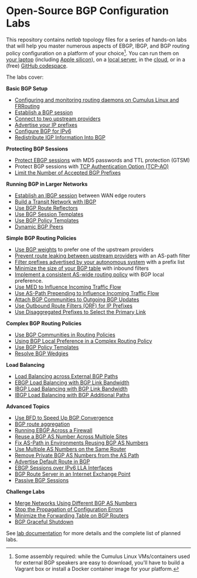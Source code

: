 # Open-Source BGP Configuration Labs

This repository contains _netlab_ topology files for a series of hands-on labs that will help you master numerous aspects of EBGP,  IBGP, and BGP routing policy configuration on a platform of your choice[^PC]. You can run them on [your laptop](https://netlab.tools/install/ubuntu-vm/) (including [Apple silicon](https://blog.ipspace.net/2024/03/netlab-bgp-apple-silicon.html)), on a [local server](https://netlab.tools/install/ubuntu/), in the [cloud](https://netlab.tools/install/cloud/), or in a (free) [GitHub codespace](https://bgplabs.net/4-codespaces/).

The labs cover:

**Basic BGP Setup**

* [Configuring and monitoring routing daemons on Cumulus Linux and FRRouting](basic/0-frrouting)
* [Establish a BGP session](basic/1-session)
* [Connect to two upstream providers](basic/2-multihomed)
* [Advertise your IP prefixes](basic/3-originate)
* [Configure BGP for IPv6](basic/4-ipv6)
* [Redistribute IGP Information Into BGP](basic/5-redistribute)

**Protecting BGP Sessions**

* [Protect EBGP sessions](basic/6-protect) with MD5 passwords and TTL protection (GTSM)
* Protect BGP sessions with [TCP Authentication Option (TCP-AO)](basic/9-ao)
* [Limit the Number of Accepted BGP Prefixes](basic/b-max-prefix)

**Running BGP in Larger Networks**

* [Establish an IBGP session](ibgp/1-edge) between WAN edge routers
* [Build a Transit Network with IBGP](ibgp/2-transit)
* [Use BGP Route Reflectors](ibgp/3-rr)
* [Use BGP Session Templates](session/6-templates)
* [Use BGP Policy Templates](session/7-policy)
* [Dynamic BGP Peers](session/9-dynamic)

**Simple BGP Routing Policies**

* [Use BGP weights](policy/1-weights) to prefer one of the upstream providers
* [Prevent route leaking between upstream providers](policy/2-stop-transit) with an AS-path filter
* [Filter prefixes advertised by your autonomous system](policy/3-prefix) with a prefix list
* [Minimize the size of your BGP table](policy/4-reduce) with inbound filters
* [Implement a consistent AS-wide routing policy](policy/5-local-preference) with BGP local preference.
* [Use MED to Influence Incoming Traffic Flow](policy/6-med)
* [Use AS-Path Prepending to Influence Incoming Traffic Flow](policy/7-prepend)
* [Attach BGP Communities to Outgoing BGP Updates](policy/8-community-attach)
* [Use Outbound Route Filters (ORF) for IP Prefixes](policy/f-orf)
* [Use Disaggregated Prefixes to Select the Primary Link](policy/b-disaggregate)

**Complex BGP Routing Policies**

* [Use BGP Communities in Routing Policies](policy/9-community-use)
* [Using BGP Local Preference in a Complex Routing Policy](policy/a-locpref-route-map)
* [Use BGP Policy Templates](session/7-policy)
* [Resolve BGP Wedgies](policy/e-wedgies)

**Load Balancing**

* [Load Balancing across External BGP Paths](lb/1-ebgp)
* [EBGP Load Balancing with BGP Link Bandwidth](lb/2-dmz-bw)
* [IBGP Load Balancing with BGP Link Bandwidth](lb/3-ibgp)
* [IBGP Load Balancing with BGP Additional Paths](lb/4-ibgp-add-path)

**Advanced Topics**

* [Use BFD to Speed Up BGP Convergence](basic/7-bfd)
* [BGP route aggregation](basic/8-aggregate)
* [Running EBGP Across a Firewall](basic/e-ebgp-multihop)
* [Reuse a BGP AS Number Across Multiple Sites](session/1-allowas_in)
* [Fix AS-Path in Environments Reusing BGP AS Numbers](session/2-asoverride)
* [Use Multiple AS Numbers on the Same Router](session/3-localas)
* [Remove Private BGP AS Numbers from the AS Path](session/4-removeprivate)
* [Advertise Default Route in BGP](basic/c-default-route)
* [EBGP Sessions over IPv6 LLA Interfaces](basic/d-interface)
* [BGP Route Server in an Internet Exchange Point](session/5-routeserver)
* [Passive BGP Sessions](session/8-passive)

**Challenge Labs**

* [Merge Networks Using Different BGP AS Numbers](challenge/20-merge-as)
* [Stop the Propagation of Configuration Errors](challenge/04-block-fat-fingers/)
* [Minimize the Forwarding Table on BGP Routers](challenge/30-reduce-fib)
* [BGP Graceful Shutdown](challenge/03-graceful-shutdown)

See [lab documentation](https://bgplabs.net/) for more details and the complete list of planned labs.

[^PC]: Some assembly required: while the Cumulus Linux VMs/containers used for external BGP speakers are easy to download, you'll have to build a Vagrant box or install a Docker container image for your platform.